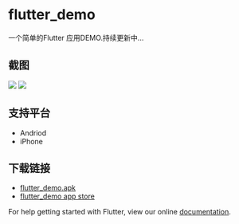 # flutter_demo

一个简单的Flutter 应用DEMO.持续更新中...
## 截图
![](https://ws2.sinaimg.cn/large/006tNbRwly1fug0vyikcnj30u01hcgqe.jpg)
![](https://ws4.sinaimg.cn/large/006tNbRwly1fug0vuutq4j30v91vogr5.jpg)


## 支持平台

* Andriod
* iPhone

## 下载链接

* [flutter_demo.apk]()
* [flutter_demo app store]()


For help getting started with Flutter, view our online
[documentation](https://flutter.io/).
